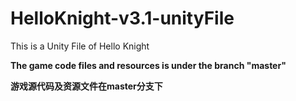 # HelloKnight-v3.1-unityFile
This is a Unity File of Hello Knight

**The game code files and resources is under the branch "master"**

**游戏源代码及资源文件在master分支下**
